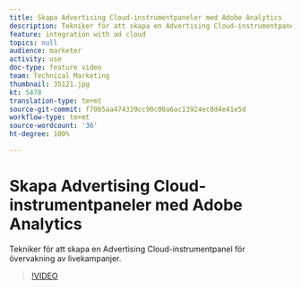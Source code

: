 ```yaml
---
title: Skapa Advertising Cloud-instrumentpaneler med Adobe Analytics
description: Tekniker för att skapa en Advertising Cloud-instrumentpanel för övervakning av livekampanjer.
feature: integration with ad cloud
topics: null
audience: marketer
activity: use
doc-type: feature video
team: Technical Marketing
thumbnail: 35121.jpg
kt: 5478
translation-type: tm+mt
source-git-commit: f7065aa474339cc90c00a6ac13924ec8d4e41e5d
workflow-type: tm+mt
source-wordcount: '36'
ht-degree: 100%

---
```



# Skapa Advertising Cloud-instrumentpaneler med Adobe Analytics

Tekniker för att skapa en Advertising Cloud-instrumentpanel för övervakning av livekampanjer.

>[!VIDEO](https://video.tv.adobe.com/v/35121/?quality=12&learn=on)
